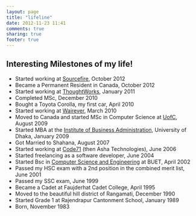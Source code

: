 ```yaml
---
layout: page
title: "lifeline"
date: 2012-11-23 11:41
comments: true
sharing: true
footer: true
---
```


## Interesting Milestones of my life!

* Started working at [Sourcefire](http://sourcefire.com), October 2012
* Became a Permanent Resident in Canada, October 2012
* Started working at [ThoughtWorks](http://thoughtworks.com), January 2011
* Completed MSc, December 2010
* Bought a Toyota Corolla, my first car, April 2010
* Started working at [Wairever](http://wairever.com), March 2010
* Moved to Canada and started MSc in Computer Science at [UofC](http://ucalgary.ca), August 2009
* Started MBA at the [Institute of Business Administration](http://iba-du.edu), University of Dhaka, January 2009
* Got Married to Shahana, August 2007
* Started working at [Code71](http://code71.com) (then Asha Technologies), June 2006
* Started freelancing as a software developer, June 2004
* Started Bsc in [Computer Science and Engineering](http://www.buet.ac.bd/cse) at BUET, April 2002
* Passed my HSC exam with a 2nd position in the combined merit list, June 2001
* Passed my SSC exam, June 1999
* Became a Cadet at Faujderhat Cadet College, April 1995
* Moved to the beautiful hill district of Rangamati, December 1990
* Started Grade 1 at Rajendrapur Cantonment School, January 1989
* Born, November 1983